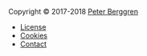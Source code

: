 Copyright &copy; 2017-2018 [Peter Berggren](https://sites.google.com/berggren.im/peter/startsida)

* [License](license)
* [Cookies](cookies)
* [Contact](contact)
